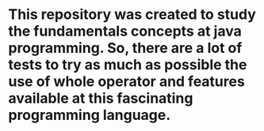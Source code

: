 # This repository was created to study the fundamentals concepts at java programming. So, there are a lot of tests to try as much as possible the use of whole operator and features available at this fascinating programming language.
